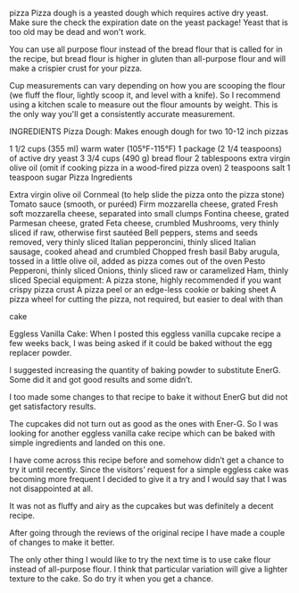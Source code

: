 pizza
Pizza dough is a yeasted dough which requires active dry yeast. Make sure the check the expiration date on the yeast package! Yeast that is too old may be dead and won't work.

You can use all purpose flour instead of the bread flour that is called for in the recipe, but bread flour is higher in gluten than all-purpose flour and will make a crispier crust for your pizza.

Cup measurements can vary depending on how you are scooping the flour (we fluff the flour, lightly scoop it, and level with a knife). So I recommend using a kitchen scale to measure out the flour amounts by weight. This is the only way you'll get a consistently accurate measurement.

INGREDIENTS
Pizza Dough: Makes enough dough for two 10-12 inch pizzas

1 1/2 cups (355 ml) warm water (105°F-115°F)
1 package (2 1/4 teaspoons) of active dry yeast
3 3/4 cups (490 g) bread flour
2 tablespoons extra virgin olive oil (omit if cooking pizza in a wood-fired pizza oven)
2 teaspoons salt
1 teaspoon sugar
Pizza Ingredients

Extra virgin olive oil
Cornmeal (to help slide the pizza onto the pizza stone)
Tomato sauce (smooth, or puréed)
Firm mozzarella cheese, grated
Fresh soft mozzarella cheese, separated into small clumps
Fontina cheese, grated
Parmesan cheese, grated
Feta cheese, crumbled
Mushrooms, very thinly sliced if raw, otherwise first sautéed
Bell peppers, stems and seeds removed, very thinly sliced
Italian pepperoncini, thinly sliced
Italian sausage, cooked ahead and crumbled
Chopped fresh basil
Baby arugula, tossed in a little olive oil, added as pizza comes out of the oven
Pesto
Pepperoni, thinly sliced
Onions, thinly sliced raw or caramelized
Ham, thinly sliced
Special equipment:
A pizza stone, highly recommended if you want crispy pizza crust
A pizza peel or an edge-less cookie or baking sheet
A pizza wheel for cutting the pizza, not required, but easier to deal with than

cake

Eggless Vanilla Cake: When I posted this eggless vanilla cupcake recipe a few weeks back, I was being asked if it could be baked without the egg replacer powder.

I suggested increasing the quantity of baking powder to substitute EnerG. Some did it and got good results and some didn’t.

I too made some changes to that recipe to bake it without EnerG but did not get satisfactory results.

The cupcakes did not turn out as good as the ones with Ener-G. So I was looking for another eggless vanilla cake recipe which can be baked with simple ingredients and landed on this one.

I have come across this recipe before and somehow didn’t get a chance to try it until recently. Since the visitors’ request for a simple eggless cake was becoming more frequent I decided to give it a try and I would say that I was not disappointed at all.

It was not as fluffy and airy as the cupcakes but was definitely a decent recipe.

After going through the reviews of the original recipe I have made a couple of changes to make it better.

The only other thing I would like to try the next time is to use cake flour instead of all-purpose flour. I think that particular variation will give a lighter texture to the cake. So do try it when you get a chance.

